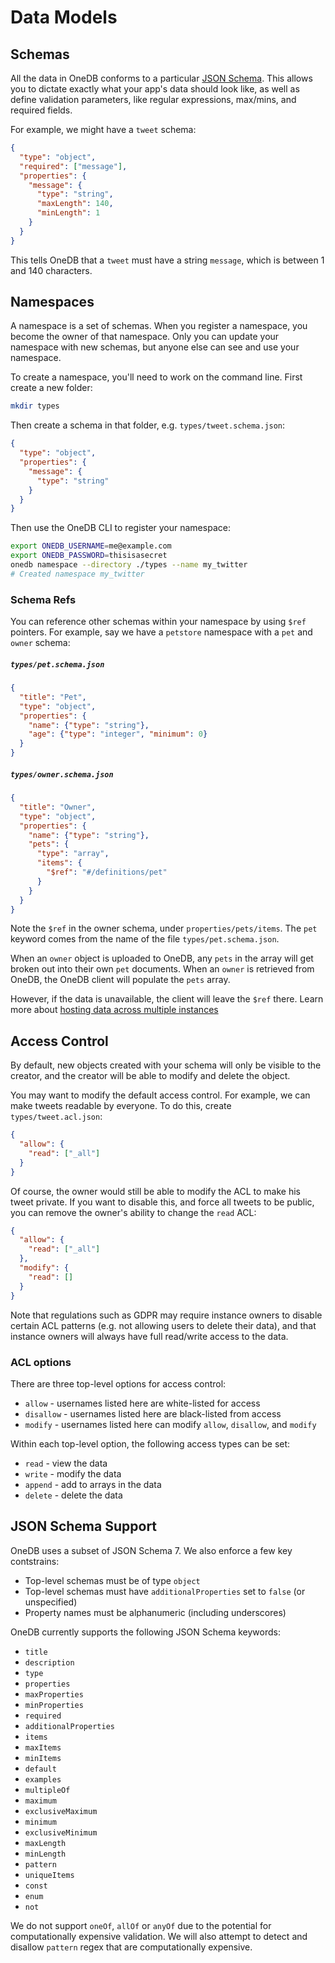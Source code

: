 # Data Models

## Schemas

All the data in OneDB conforms to a particular [JSON Schema](https://json-schema.org/).
This allows you to dictate exactly what your
app's data should look like, as well as define validation parameters,
like regular expressions, max/mins, and required fields.

For example, we might have a `tweet` schema:

```json
{
  "type": "object",
  "required": ["message"],
  "properties": {
    "message": {
      "type": "string",
      "maxLength": 140,
      "minLength": 1
    }
  }
}
```

This tells OneDB that a `tweet` must have a string `message`, which is between 1 and 140 characters.

## Namespaces

A namespace is a set of schemas. When you register a namespace, you become the owner of that namespace.
Only you can update your namespace with new schemas, but anyone else can see and use your namespace.

To create a namespace, you'll need to work on the command line. First create a new folder:

```bash
mkdir types
```

Then create a schema in that folder, e.g. `types/tweet.schema.json`:
```json
{
  "type": "object",
  "properties": {
    "message": {
      "type": "string"
    }
  }
}
```

Then use the OneDB CLI to register your namespace:

```bash
export ONEDB_USERNAME=me@example.com
export ONEDB_PASSWORD=thisisasecret
onedb namespace --directory ./types --name my_twitter
# Created namespace my_twitter
```

### Schema Refs
You can reference other schemas within your namespace by using `$ref` pointers.
For example, say we have a `petstore` namespace with a `pet` and `owner` schema:

##### `types/pet.schema.json`
```json
{
  "title": "Pet",
  "type": "object",
  "properties": {
    "name": {"type": "string"},
    "age": {"type": "integer", "minimum": 0}
  }
}
```

##### `types/owner.schema.json`
```json
{
  "title": "Owner",
  "type": "object",
  "properties": {
    "name": {"type": "string"},
    "pets": {
      "type": "array",
      "items": {
        "$ref": "#/definitions/pet"
      }
    }
  }
}
```

Note the `$ref` in the owner schema, under `properties/pets/items`. The `pet` keyword
comes from the name of the file `types/pet.schema.json`.

When an `owner` object is uploaded to OneDB, any `pets` in the array will get broken
out into their own `pet` documents. When an `owner` is retrieved from OneDB, the
OneDB client will populate the `pets` array.

However, if the data is unavailable, the client will leave the `$ref` there.
Learn more about [hosting data across multiple instances](/Multiple_Instances.md)

## Access Control

By default, new objects created with your schema will only be visible to the creator,
and the creator will be able to modify and delete the object.

You may want to modify the default access control. For example, we can make tweets
readable by everyone. To do this, create `types/tweet.acl.json`:

```json
{
  "allow": {
    "read": ["_all"]
  }
}
```

Of course, the owner would still be able to modify the ACL to make his tweet private.
If you want to disable this, and force all tweets to be public,
you can remove the owner's ability to change the `read` ACL:

```json
{
  "allow": {
    "read": ["_all"]
  },
  "modify": {
    "read": []
  }
}
```

Note that regulations such as GDPR may require instance owners to disable certain
ACL patterns (e.g. not allowing users to delete their data), and that instance owners
will always have full read/write access to the data.

### ACL options
There are three top-level options for access control:
* `allow` - usernames listed here are white-listed for access
* `disallow` - usernames listed here are black-listed from access
* `modify` - usernames listed here can modify `allow`, `disallow`, and `modify`

Within each top-level option, the following access types can be set:
* `read` - view the data
* `write` - modify the data
* `append` - add to arrays in the data
* `delete` - delete the data

## JSON Schema Support
OneDB uses a subset of JSON Schema 7. We also enforce a few key contstrains:
* Top-level schemas must be of type `object`
* Top-level schemas must have `additionalProperties` set to `false` (or unspecified)
* Property names must be alphanumeric (including underscores)

OneDB currently supports the following JSON Schema keywords:

* `title`
* `description`
* `type`
* `properties`
* `maxProperties`
* `minProperties`
* `required`
* `additionalProperties`
* `items`
* `maxItems`
* `minItems`
* `default`
* `examples`
* `multipleOf`
* `maximum`
* `exclusiveMaximum`
* `minimum`
* `exclusiveMinimum`
* `maxLength`
* `minLength`
* `pattern`
* `uniqueItems`
* `const`
* `enum`
* `not`

We do not support `oneOf`, `allOf` or `anyOf` due to the potential for computationally expensive validation. We will also attempt to detect and disallow `pattern` regex that are computationally expensive.
